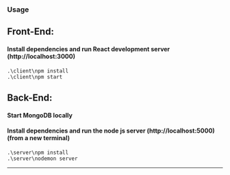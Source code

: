 ### Usage

## Front-End:
#### Install dependencies and run React development server (http://localhost:3000)
```
.\client\npm install
.\client\npm start
```

## Back-End:
#### Start MongoDB locally
#### Install dependencies and run the node js server (http://localhost:5000) (from a new terminal)
```
.\server\npm install
.\server\nodemon server
```
<hr/>
